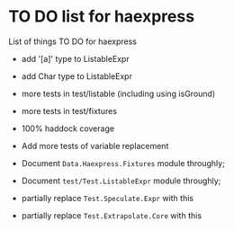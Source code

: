 TO DO list for haexpress
========================

List of things TO DO for haexpress

* add '[a]' type to ListableExpr

* add Char type to ListableExpr

* more tests in test/listable (including using isGround)

* more tests in test/fixtures

* 100% haddock coverage

* Add more tests of variable replacement

* Document `Data.Haexpress.Fixtures` module throughly;

* Document `test/Test.ListableExpr` module throughly;

* partially replace `Test.Speculate.Expr` with this

* partially replace `Test.Extrapolate.Core` with this
